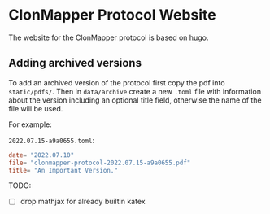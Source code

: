 # ClonMapper Protocol Website

The website for the ClonMapper protocol is based on [hugo](https://gohugo.io).

## Adding archived versions

To add an archived version of the protocol first copy the pdf into `static/pdfs/`.
Then in `data/archive` create a new `.toml` file with information about the
version including an optional title field, otherwise the name of the file will be used.

For example:

`2022.07.15-a9a0655.toml`:
```toml
date= "2022.07.10"
file= "clonmapper-protocol-2022.07.15-a9a0655.pdf"
title= "An Important Version."
```


TODO:

- [ ] drop mathjax for already builtin katex
